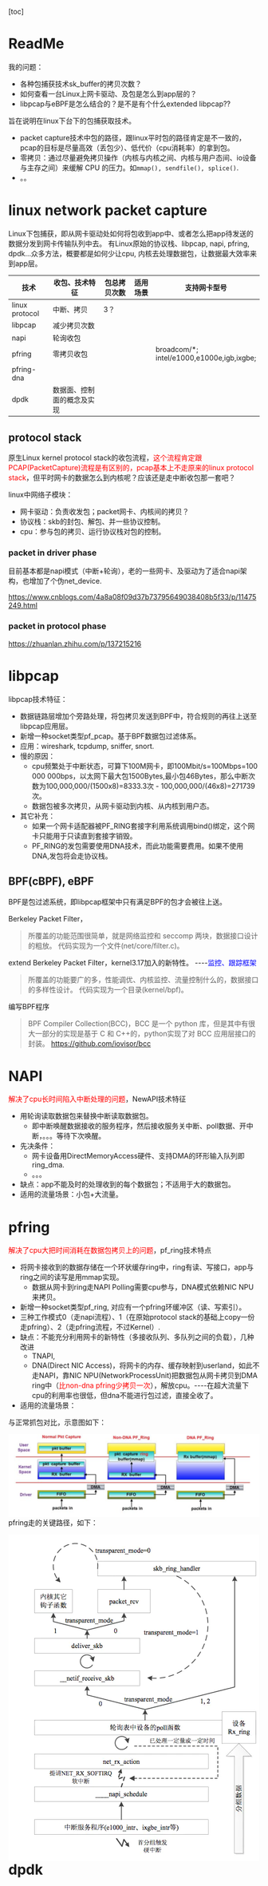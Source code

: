 [toc]



# ReadMe

我的问题：

- 各种包捕获技术sk_buffer的拷贝次数？
- 如何查看一台Linux上网卡驱动、及包是怎么到app层的？
- libpcap与eBPF是怎么结合的？是不是有个什么extended libpcap??



旨在说明在linux下台下的包捕获取技术。

- packet capture技术中包的路径，跟linux平时包的路径肯定是不一致的，pcap的目标是尽量高效（丢包少）、低代价（cpu消耗率）的拿到包。
- 零拷贝：通过尽量避免拷贝操作（内核与内核之间、内核与用户态间、io设备与主存之间）来缓解 CPU 的压力。如`mmap(), sendfile(), splice()`.
- 。。



# linux network packet capture

Linux下包捕获，即从网卡驱动处如何将包收到app中、或者怎么把app待发送的数据分发到网卡传输队列中去。
有Linux原始的协议栈、libpcap, napi, pfring, dpdk...众多方法，概要都是如何少让cpu, 内核去处理数据包，让数据最大效率来到app层。

| 技术           | 收包、技术特征             | 包总拷贝次数 | 适用场景 | 支持网卡型号                                    |
| -------------- | -------------------------- | ------------ | -------- | ----------------------------------------------- |
| linux protocol | 中断、拷贝                 | 3？          |          |                                                 |
| libpcap        | 减少拷贝次数               |              |          |                                                 |
| napi           | 轮询收包                   |              |          |                                                 |
| pfring         | 零拷贝收包                 |              |          | broadcom/*; <br />intel/e1000,e1000e,igb,ixgbe; |
| pfring-dna     |                            |              |          |                                                 |
| dpdk           | 数据面、控制面的概念及实现 |              |          |                                                 |



## protocol stack

原生Linux kernel protocol stack的收包流程，<font color=red>这个流程肯定跟PCAP(PacketCapture)流程是有区别的，pcap基本上不走原来的linux protocol stack</font>，但平时网卡的数据怎么到内核呢？应该还是走中断收包那一套吧？

linux中网络子模块：

- 网卡驱动：负责收发包；packet网卡、内核间的拷贝？
- 协议栈：skb的封包、解包、并一些协议控制。
- cpu：参与包的拷贝、运行协议栈对包的控制。



### packet in driver phase

目前基本都是napi模式（中断+轮询），老的一些网卡、及驱动为了适合napi架构，也增加了个伪net_device.

https://www.cnblogs.com/4a8a08f09d37b73795649038408b5f33/p/11475249.html



### packet in protocol phase

https://zhuanlan.zhihu.com/p/137215216





# libpcap

libpcap技术特征：

- 数据链路层增加个旁路处理，将包拷贝发送到BPF中，符合规则的再往上送至libpcap应用层。
- 新增一种socket类型pf_pcap。基于BPF数据包过滤体系。
- 应用：wireshark, tcpdump, sniffer, snort.
- 慢的原因：
    - cpu频繁处于中断状态，可算下100M网卡，即100Mbit/s=100Mbps=100 000 000bps，以太网下最大包1500Bytes,最小包46Bytes，那么中断次数为100,000,000/(1500x8)=8333.3次 - 100,000,000/(46x8)=271739次。
    - 数据包被多次拷贝，从网卡驱动到内核、从内核到用户态。
- 其它补充：
    - 如果一个网卡适配器被PF_RING套接字利用系统调用bind()绑定，这个网卡只能用于只读直到套接字销毁。
    - PF_RING的发包需要使用DNA技术，而此功能需要费用。如果不使用DNA,发包将会走协议栈。





## BPF(cBPF), eBPF

BPF是包过滤系统，即libpcap框架中只有满足BPF的包才会被往上送。

Berkeley Packet Filter，

> 所覆盖的功能范围很简单，就是网络监控和 seccomp 两块，数据接口设计的粗放。
> 代码实现为一个文件(net/core/filter.c)。

extend Berkeley Packet Filter，kernel3.17加入的新特性。 ----<font color=blue>监控、跟踪框架</font>

> 所覆盖的功能要广的多，性能调优、内核监控、流量控制什么的，数据接口的多样性设计。
> 代码实现为一个目录(kernel/bpf)。



编写BPF程序

> BPF Compiler Collection(BCC)，BCC 是一个 python 库，但是其中有很大一部分的实现是基于 C 和 C++的，python实现了对 BCC 应用层接口的封装。
> https://github.com/iovisor/bcc



# NAPI

<font color=red>解决了cpu长时间陷入中断处理的问题</font>，NewAPI技术特征

- 用轮询读取数据包来替换中断读取数据包。
    - 即中断唤醒数据接收的服务程序，然后接收服务关中断、poll数据、开中断，。。。等待下次唤醒。
- 先决条件：
    - 网卡设备用DirectMemoryAccess硬件、支持DMA的环形输入队列即ring_dma.
    - 。。。
- 缺点：app不能及时的处理收到的每个数据包；不适用于大的数据包。
- 适用的流量场景：小包+大流量。





# pfring

<font color=red>解决了cpu大把时间消耗在数据包拷贝上的问题</font>，pf_ring技术特点

- 将网卡接收到的数据存储在一个环状缓存ring中，ring有读、写接口，app与ring之间的读写是用mmap实现。
    - 数据从网卡到ring走NAPI Polling需要cpu参与，DNA模式依赖NIC NPU来拷贝。
- 新增一种socket类型pf_ring, 对应有一个pfring环缓冲区（读、写索引）。
- 三种工作模式0（走napi流程）、1（在原始protocol stack的基础上copy一份走pfring）、2（走pfring流程，不过Kernel）.
- 缺点：不能充分利用网卡的新特性（多接收队列、多队列之间的负载），几种改进
    - TNAPI, 
    - DNA(Direct NIC Access)，将网卡的内存、缓存映射到userland，如此不走NAPI，靠NIC NPU(NetworkProcessUnit)把数据包从网卡拷贝到DMA ring中（<font color=red>比non-dna pfring少拷贝一次</font>），解放cpu。----在超大流量下cpu的利用率也很低，但dna不能进行包过滤，直接全收了。
- 适用的流量场景：



与正常抓包对比，示意图如下：

<img src=img/pfringVSnormalPCap.png style="zoom:60%" align=left />

pfring走的关键路径，如下：

<img src=img/pfringPacketFlow.webp align=left style="zoom:100%" />









# dpdk

